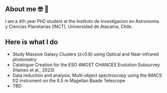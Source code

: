 ## About me 🤓 👋

I am a 4th year PhD student at the Instituto de Investigacion en Astronomia y Ciencias Planetarias (INCT), Universidad de Atacama, Chile.

## Here is what I do

- Study Massive Galaxy Clusters (z<0.6) using Optical and Near-infrared photometry
- Catalogue Creation for the ESO 4MOST CHANCES Evolution Subsurvey (Haines et al., 2023)
- Data reduction and analysis: Multi-object spectroscopy using the IMACS f/2 instrument on the 6.5 m Magellan Baade Telescope
- TBD

<!--<picture>
 <source media="(prefers-color-scheme: dark)" srcset="YOUR-DARKMODE-IMAGE">
 <source media="(prefers-color-scheme: light)" srcset="YOUR-LIGHTMODE-IMAGE">
 <img alt="YOUR-ALT-TEXT" src="YOUR-DEFAULT-IMAGE">
</picture>

<details>
<summary>My top THINGS-TO-RANK</summary>

YOUR TABLE

</details>

**bmamrutha/bmamrutha** is a ✨ _special_ ✨ repository because its `README.md` (this file) appears on your GitHub profile.

Here are some ideas to get you started:

- 🔭 I’m currently working on ...
- 🌱 I’m currently learning ...
- 👯 I’m looking to collaborate on ...
- 🤔 I’m looking for help with ...
- 💬 Ask me about ...
- 📫 How to reach me: ...
- 😄 Pronouns: ...
- ⚡ Fun fact: ...
-->
